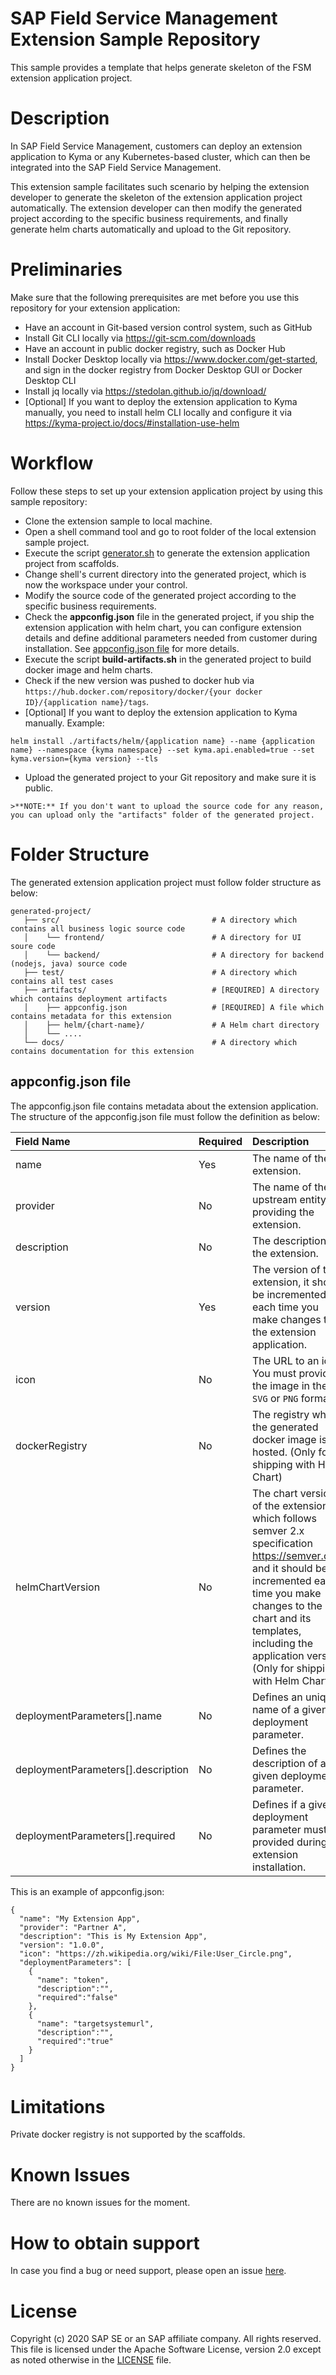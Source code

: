# SAP Field Service Management Extension Sample Repository
This sample provides a template that helps generate skeleton of the FSM extension application project.

# Description
In SAP Field Service Management, customers can deploy an extension application to Kyma or any Kubernetes-based cluster, which can then be integrated into the SAP Field Service Management.

This extension sample facilitates such scenario by helping the extension developer to generate the skeleton of the extension application project automatically. The extension developer can then modify the generated project according to the specific business requirements, and finally generate helm charts automatically and upload to the Git repository.

# Preliminaries
Make sure that the following prerequisites are met before you use this repository for your extension application:
* Have an account in Git-based version control system, such as GitHub
* Install Git CLI locally via https://git-scm.com/downloads
* Have an account in public docker registry, such as Docker Hub
* Install Docker Desktop locally via https://www.docker.com/get-started, and sign in the docker registry from Docker Desktop GUI or Docker Desktop CLI
* Install jq locally via https://stedolan.github.io/jq/download/
* [Optional] If you want to deploy the extension application to Kyma manually, you need to install helm CLI locally and configure it via https://kyma-project.io/docs/#installation-use-helm

# Workflow
Follow these steps to set up your extension application project by using this sample repository:
* Clone the extension sample to local machine.
* Open a shell command tool and go to root folder of the local extension sample project.
* Execute the script [generator.sh](./generator.sh) to generate the extension application project from scaffolds.
* Change shell's current directory into the generated project, which is now the workspace under your control.
* Modify the source code of the generated project according to the specific business requirements.
* Check the **appconfig.json** file in the generated project, if you ship the extension application with helm chart, you can configure extension details and define additional parameters needed from customer during installation. See [appconfig.json file](#appconfig.json-file) for more details.
* Execute the script **build-artifacts.sh** in the generated project to build docker image and helm charts.
* Check if the new version was pushed to docker hub via `https://hub.docker.com/repository/docker/{your docker ID}/{application name}/tags`.
* [Optional] If you want to deploy the extension application to Kyma manually.
Example:
```
helm install ./artifacts/helm/{application name} --name {application name} --namespace {kyma namespace} --set kyma.api.enabled=true --set kyma.version={kyma version} --tls
```

- Upload the generated project to your Git repository and make sure it is public.

```
>**NOTE:** If you don't want to upload the source code for any reason, you can upload only the "artifacts" folder of the generated project.
```

# Folder Structure

The generated extension application project must follow folder structure as below:

```
generated-project/
   ├── src/                                  # A directory which contains all business logic source code
   │    └── frontend/                        # A directory for UI soure code
   │    └── backend/                         # A directory for backend (nodejs, java) source code
   ├── test/                                 # A directory which contains all test cases
   ├── artifacts/                            # [REQUIRED] A directory which contains deployment artifacts
   │    ├── appconfig.json                   # [REQUIRED] A file which contains metadata for this extension
   │    ├── helm/{chart-name}/               # A Helm chart directory
   │    └── ....
   └── docs/                                 # A directory which contains documentation for this extension
```

## appconfig.json file

The appconfig.json file contains metadata about the extension application. The structure of the appconfig.json file must follow the definition as below:

| Field Name                         | Required | Description                                                  |
| :--------------------------------- | -------- | :----------------------------------------------------------- |
| name                               | Yes      | The name of the extension.                                   |
| provider                           | No       | The name of the upstream entity providing the extension.     |
| description                        | No       | The description of the extension.                            |
| version                            | Yes      | The version of the extension, it should be incremented each time you make changes to the extension application. |
| icon                               | No       | The URL to an icon. You must provide the image in the `SVG` or `PNG` format. |
| dockerRegistry                     | No       | The registry where the generated docker image is hosted. (Only for shipping with Helm Chart) |
| helmChartVersion                   | No       | The chart version of the extension, which follows semver 2.x specification https://semver.org/, and it should be incremented each time you make changes to the chart and its templates, including the application version. (Only for shipping with Helm Chart) |
| deploymentParameters[].name        | No       | Defines an unique name of a given deployment parameter.      |
| deploymentParameters[].description | No       | Defines the description of a given deployment parameter.     |
| deploymentParameters[].required    | No       | Defines if a given deployment parameter must be provided during extension installation. |

This is an example of appconfig.json:

```
{
  "name": "My Extension App",
  "provider": "Partner A",
  "description": "This is My Extension App",   
  "version": "1.0.0", 
  "icon": "https://zh.wikipedia.org/wiki/File:User_Circle.png",  
  "deploymentParameters": [
    {
      "name": "token",      
      "description":"",      
      "required":"false"    
    },    
    {     
      "name": "targetsystemurl",     
      "description":"",     
      "required":"true"    
    }  
  ]
}
```

# Limitations

Private docker registry is not supported by the scaffolds.

# Known Issues
There are no known issues for the moment.

# How to obtain support
In case you find a bug or need support, please open an issue [here](https://github.com/SAP-samples/fsm-extension-sample/issues/new).

# License
Copyright (c) 2020 SAP SE or an SAP affiliate company. All rights reserved. This file is licensed under the Apache Software License, version 2.0 except as noted otherwise in the [LICENSE](./LICENSE) file.
